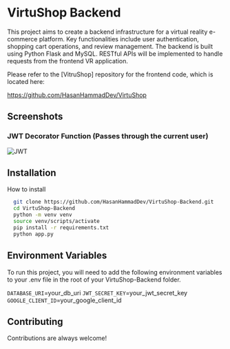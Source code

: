 # VirtuShop Backend

This project aims to create a backend infrastructure for a virtual reality e-commerce platform. Key functionalities include user authentication, shopping cart operations, and review management. The backend is built using Python Flask and MySQL. RESTful APIs will be implemented to handle requests from the frontend VR application.

Please refer to the [VitruShop] repository for the frontend code, which is located here:

https://github.com/HasanHammadDev/VirtuShop
## Screenshots
### JWT Decorator Function (Passes through the current user)
  ![JWT](https://i.ibb.co/YdnCcff/jwt.jpg)
  
## Installation

How to install
```bash 
  git clone https://github.com/HasanHammadDev/VirtuShop-Backend.git
  cd VirtuShop-Backend
  python -m venv venv
  source venv/scripts/activate
  pip install -r requirements.txt
  python app.py
```
## Environment Variables

To run this project, you will need to add the following environment variables to your .env file in the root of your VirtuShop-Backend folder.

`DATABASE_URI`=your_db_uri
`JWT_SECRET_KEY`=your_jwt_secret_key
`GOOGLE_CLIENT_ID`=your_google_client_id
## Contributing

Contributions are always welcome!
